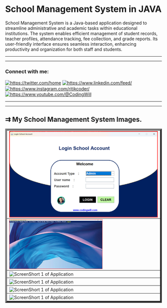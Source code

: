 # School Management System in JAVA
School Management System is a Java-based application designed to streamline administrative and academic tasks within educational institutions. The system enables efficient management of student records, teacher profiles, attendance tracking, fee collection, and grade reports. Its user-friendly interface ensures seamless interaction, enhancing productivity and organization for both staff and students.
<hr><hr>
<h3 align="left">Connect with me:</h3>
<p align="left">
<a href="https://twitter.com/https://twitter.com/home" target="blank"><img align="center" src="https://raw.githubusercontent.com/rahuldkjain/github-profile-readme-generator/master/src/images/icons/Social/twitter.svg" alt="https://twitter.com/home" height="30" width="40" /></a>
<a href="https://www.linkedin.com/in/ritikbabu/" target="blank"><img align="center" src="https://raw.githubusercontent.com/rahuldkjain/github-profile-readme-generator/master/src/images/icons/Social/linked-in-alt.svg" alt="https://www.linkedin.com/feed/" height="30" width="40" /></a>
<a href="https://instagram.com/https://www.instagram.com/ritikcoder/" target="blank"><img align="center" src="https://raw.githubusercontent.com/rahuldkjain/github-profile-readme-generator/master/src/images/icons/Social/instagram.svg" alt="https://www.instagram.com/ritikcoder/" height="30" width="40" /></a>
<a href="https://www.youtube.com/@CodingWill" target="blank"><img align="center" src="https://raw.githubusercontent.com/rahuldkjain/github-profile-readme-generator/master/src/images/icons/Social/youtube.svg" alt="https://www.youtube.com/@CodingWill" height="30" width="40" /></a>
</p>
<hr><hr>
<h2>&#8649 My School Management System Images.</h2>
<table border="5px" style="border-collapse: collapse;">
  <tr>
    <td>
      <img align="center" src="https://github.com/CodeWithRitikBoss/School-Management-System/blob/master/SchoolManagementSystemImages/LoginPage.png" alt="ScreenShort 1 of Application" width="1080" />
    </td>
  </tr>
  <tr>
    <td>
      <img align="center" src="https://github.com/CodeWithRitikBoss/School-Management-System/blob/master/SchoolManagementSystemImages/AdminHomePage.png" alt="ScreenShort 1 of Application" width="300" />
    </td>
  </tr>
  <tr>
    <td>
      <img align="center" src="" alt="ScreenShort 1 of Application" width="300" />
    </td>
  </tr>
  <tr>
    <td>
      <img align="center" src="" alt="ScreenShort 1 of Application" width="300" />
    </td>
  </tr>
  <tr>
    <td>
      <img align="center" src="" alt="ScreenShort 1 of Application" width="300" />
    </td>
  </tr>
  <tr>
    <td>
      <img align="center" src="" alt="ScreenShort 1 of Application" width="300" />
    </td>
  </tr>
</table>
